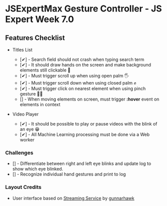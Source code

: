 # JSExpertMax Gesture Controller - JS Expert Week 7.0

## Features Checklist
- Titles List
  - [✔] - Search field should not crash when typing search term
  - [✔] - It should draw hands on the screen and make background elements still clickable 🙌
  - [✔] - Must trigger scroll up when using open palm 🖐
  - [✔] - Must trigger scroll down when using closed palm ✊
  - [✔] - Must trigger click on nearest element when using pinch gesture 🤏🏻
  - [] - When moving elements on screen, must trigger **:hover** event on elements in context

- Video Player
  - [✔] - It should be possible to play or pause videos with the blink of an eye 😁
  - [✔] - All Machine Learning processing must be done via a Web worker

### Challenges
- [] - Differentiate between right and left eye blinks and update log to show which eye blinked.
- [] - Recognize individual hand gestures and print to log

### Layout Credits
- User interface based on [Streaming Service](https://codepen.io/Gunnarhawk/pen/vYJEwoM) by [gunnarhawk](https://github.com/Gunnarhawk)
